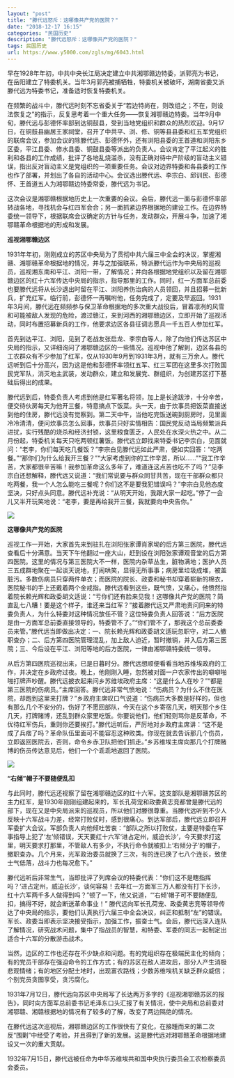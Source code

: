 ```yaml
---
layout: "post"
title: "滕代远怒斥：这哪像共产党的医院？"
date: "2018-12-17 16:15"
categories: "民国历史"
description: "滕代远怒斥：这哪像共产党的医院？"
tags: 民国历史
url: https://www.y5000.com/zgls/mg/6043.html
---
```






早在1928年年初，中共中央长江局决定建立中共湘鄂赣边特委，派郭亮为书记，在岳阳建立了特委机关。当年3月郭亮被捕牺牲，特委机关被破坏，湖南省委又派滕代远为特委书记，准备适时恢复特委机关。

在频繁的战斗中，滕代远时刻不忘省委关于“若边特尚在，则改组之；不在，则设法恢复之”的指示，反复思考着一个重大任务——恢复湘鄂赣边特委。当年9月中旬，滕代远与彭德怀率部到达铜鼓县，受到当地党组织和群众的热烈欢迎。9月17日，在铜鼓县幽居王家祠堂，召开了中共平、浏、修、铜等县县委和红五军党组织的联席会议，参加会议的除滕代远、彭德怀外，还有浏阳县委的王首道和浏阳东乡区委，平江县委、修水县委、铜鼓县委等派出的负责人。会议肯定了平江起义的胜利和各县的工作成绩，批评了各地乱烧滥杀，没有正确对待中产阶级的盲动主义错误，指出反对盲动主义是党组织的一项重要任务。会议对边界特委和各县委的工作也作了部署，并划出了各自的活动中心。会议选出滕代远、李宗白、邱训民、彭德怀、王首道五人为湘鄂赣边特委常委，滕代远为书记。

这次会议是湘鄂赣根据地历史上一次重要的会议。会后，滕代远一面与彭德怀率部转战各地，寻找机会与红四军会合；另一面抓紧边界根据地的建设工作。在边界特委统一领导下，根据联席会议确定的方针与任务，发动群众，开展斗争，加速了湘鄂赣革命根据地的形成和发展。

**巡视湘鄂赣边区**

1931年年初，刚刚成立的苏区中央局为了贯彻中共六届三中全会的决议，掌握湘赣、湘鄂赣革命根据地的情况，并与之加强联系，特派滕代远作为中央局的巡视员，巡视湘东南和平江、浏阳一带，了解情况；并向各根据地党组织以及留在湘鄂赣边区的红十六军传达中央局的指示，指导那里的工作。同时，红一方面军总前委也要滕代远将从长沙退出时留在平江、浏阳养伤治病的人员领回，并且招募一批新兵，扩充红军。临行前，彭德怀一再嘱咐他，任务完成了，定要及早返回。1931年3月间，滕代远在频频参与保卫革命根据地的多次重大战役后，冒着凛冽的风雪和可能被敌人发现的危险，渡过赣江，来到河西的湘鄂赣边区，立即开始了巡视活动，同时布置招募新兵的工作，他要求边区各县征调志愿兵一千五百人参加红军。

首先到达平江、浏阳，见到了老战友张启龙、李宗白等人，除了向他们传达苏区中央局的指示，又详细询问了湘鄂赣边区的一些情况。巡视中他了解到，边区各县的工农群众有不少参加了红军，仅从1930年9月到1931年3月，就有三万余人。滕代远听到后十分高兴，因为这是他和彭德怀率领红五军、红三军团在这里多次打败国民党军队，消灭地主武装，发动群众，建立和发展党、群组织，为创建苏区打下基础后得出的成果。

滕代远到后，特委负责人考虑到他是红军著名将领，加上是长途跋涉，十分辛苦，便交待伙房每天为他开三餐，特意搞点下饭菜。头一天，由于炊事员把饭菜直接送到他的住房，滕代远没有觉察到。第二天中午，当他吃完饭送碗到厨房时，见里面冷冷清清，便问炊事员怎么回事，炊事员只好实情相告：国民党反动当局频繁派兵进扰，实行残酷的烧杀和经济封锁，这里粮食匮乏，人民处在水深火热之中。从二月份起，特委机关每天只吃两顿红薯饭。滕代远立即找来特委书记李宗白，见面就问：“老李，你们每天吃几餐饭？”李宗白见滕代远如此严肃，便如实回答：“吃两餐。”“那你们为什么给我开三餐？”“大家考虑到你的工作辛苦，所以……”“我工作辛苦，大家都很辛苦嘛！我参加革命这么多年了，难道连这点苦也吃不了吗？”见李宗白还想解释，滕代远又说道：“我们常说要与群众同甘共苦，现在干部群众都只吃两餐，我一个人怎么能吃三餐呢？你们这不是要我犯错误吗？”李宗白见他态度坚决，只好点头同意。滕代远补充说：“从明天开始，我跟大家一起吃。”停了一会儿又半开玩笑地说：“老李，要是再给我开三餐，我就要向中央告你。”

![](https://img.y5000.com/uploads/allimg/161128/8-16112Q622142G.jpg)

**这哪像共产党的医院**

巡视工作一开始，大家首先来到驻扎在浏阳张家谭肖家坳的后方第三医院，滕代远查看后十分满意。当天下午他翻过一座大山，赶到设在浏阳张家谭观音堂的后方第四医院。这里的情况与第三医院大不一样，医院内杂草丛生，脏物满地；医护人员三五成群地聚在一起谈天说地，打闹哄笑，显得无所事事；病房里垃圾成堆，被盖脏污。多数伤病员只穿两件单衣；而医院的院长、政委和秘书却穿着崭新的棉衣，医院秘书的手上还戴着两个金戒指。滕代远看到这些，既气愤，又痛心，他愤然指着院长赖光辉和政委胡文适说：“亏你们还有脸来见我！这哪像共产党的医院？简直乱七八糟！要是这个样子，谁还来当红军？”接着滕代远又严肃地责问同来的特委负责人，为什么特委对这种情况放任不管？这位特委负责人回答说：“后方医院是由一方面军总前委直接领导的，特委管不了。”“你们管不了，那我这个总前委委员来管。”滕代远当即做出决定：一、院长赖光辉和政委胡文适玩忽职守，对二人撤职查办；二、后方第四医院管理混乱，加上敌人迫近，暂时撤销，并入后方第三医院；三、今后设在平江、浏阳等地的后方医院，一律由湘鄂赣特委统一领导。

从后方第四医院巡视出来，已是日暮时分。滕代远想顺便看看当地苏维埃政府的工作，并决定在乡政府过夜。晚上，他刚刚入睡，忽然被对面一户农家传出的噼噼啪啪打牌声吵醒。滕代远披衣起来问乡苏维埃政府主席：“这是什么人在吵？”“都是第三医院的伤病员。”主席回答。滕代远非常气愤地说：“伤病员？为什么不住在医院，却跑到这里来打牌？”乡政府主席叹口气说道：“伤病员大多数是好样的，但也有那么几个不安分的，伤好了不愿回部队，今天在这个乡寄宿几天，明天那个乡住几天，打牌赌博，还乱到群众家里吃饭。你要说他们，他们轻则骂你是反革命，不优待红军伤兵，重则你还要挨打。”滕代远听后，严厉地对乡政府主席讲：“这不是成了兵痞了吗？革命队伍里面可不能容忍这种败类。你现在就去告诉那几个伤员，立即返回医院去，否则，命令乡赤卫队把他们抓走。”乡苏维埃主席向那几个打牌赌博的伤员传达意见后，他们一个个乖乖地返回了医院。

![](https://img.y5000.com/uploads/allimg/161128/8-16112Q62233Y2.jpg)

**“右倾”帽子不要随便乱扣**

与此同时，滕代远还视察了留在湘鄂赣边区的红十六军。这支部队是湘鄂赣苏区的主力红军，是1930年刚刚组建起来的，军长孔荷宠和政委黄志竞都曾是滕代远的部下，现在又是中央局派来的巡视员，所以他们对滕很尊重。当滕代远听到不少人反映十六军战斗力差，经常打败仗时，感到很痛心。到达军部后，滕代远立即召开军委扩大会议。军部负责人向他倾吐苦衷：“部队之所以打败仗，主要是特委在军事指导上犯了‘左’倾错误，天天要红十六军‘进占定州，威迫长沙’，今天要求打这里，明天要求打那里，不管敌人有多少，不执行命令就被扣上‘右倾分子’的帽子，撤职查办。几个月来，光军政治委员就换了三次，有的连已换了七八个连长，致使士气低落，战斗力也每况愈下。”

滕代远听后非常生气，当即批评了列席会议的特委代表：“你们这不是瞎指挥吗？‘进占定州，威迫长沙’，谈何容易！去年红一方面军三万人都没有打下长沙，红十六军两千多人做得到吗？”顿了一下，他又说道，“‘右倾’帽子可不要随便乱扣，搞得不好，就会断送革命事业！”
滕代远向军长孔荷宠、政委黄志竞等领导传达了中央局的指示，要他们认真执行六届三中全会决议，纠正和抵制“左”的错误。军长、政委当即表示坚决接受指示，加强工作，振奋士气。会后，滕代远深入连队了解情况，研究战术问题，集中了指战员的智慧，和特委、军委的同志一起制定出适合十六军的分散游击战术。

当然，边区的工作也还存在不少缺点和问题。有的党组织存在极端民主化的倾向；有的党员干部存在强迫命令的工作方式；有的苏区在敌人进攻后，部分人产生消极悲观情绪；有的地区分配土地时，出现富农路线；少数苏维埃机关缺乏群众威信；个别党员贪图享受，贪污腐化。

1931年7月12日，滕代远向苏区中央局写了长达两万多字的《巡视湘鄂赣苏区的报告》，同时向方面军总前委书记毛泽东口头汇报了有关情况，使中央局和总前委对湘鄂赣、湘赣根据地的情况有了较多的了解，改变了两边隔绝的情况。

在滕代远这次巡视后，湘鄂赣边区的工作很快有了变化，在接踵而来的第二次反“围剿”中经受了考验，并且得到了新的发展。这是滕代远对湘鄂赣革命根据地建设又一次的重大贡献。

1932年7月15日，滕代远被任命为中华苏维埃共和国中央执行委员会工农检察委员会委员。
